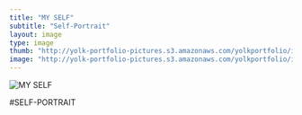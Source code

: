 ```yaml
---
title: "MY SELF"
subtitle: "Self-Portrait"
layout: image
type: image
thumb: "http://yolk-portfolio-pictures.s3.amazonaws.com/yolkportfolio/image/MYSELF-thumb.jpg"
image: "http://yolk-portfolio-pictures.s3.amazonaws.com/yolkportfolio/image/MYSELF-small.jpg"
---
```



![MY SELF](https://s3.amazonaws.com/yolk-portfolio-pictures/yolkportfolio/image/MYSELF-small.jpg)

#SELF-PORTRAIT
